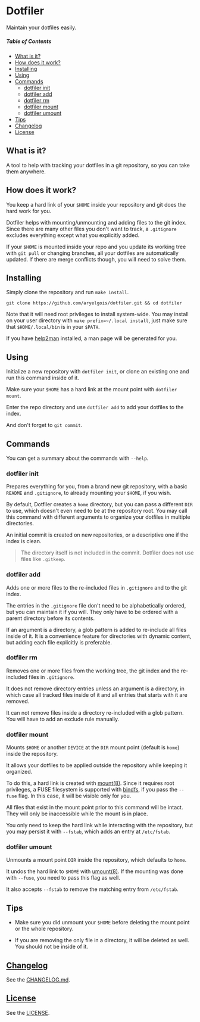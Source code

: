 # Dotfiler

Maintain your dotfiles easily.

##### Table of Contents

- [What is it?]
- [How does it work?]
- [Installing]
- [Using]
- [Commands]
  - [dotfiler init]
  - [dotfiler add]
  - [dotfiler rm]
  - [dotfiler mount]
  - [dotfiler umount]
- [Tips]
- [Changelog]
- [License]


## What is it?

A tool to help with tracking your dotfiles
in a git repository,
so you can take them anywhere.


## How does it work?

You keep a hard link of your `$HOME`
inside your repository
and git does the hard work for you.

Dotfiler helps with mounting/unmounting
and adding files to the git index.
Since there are many other files
you don't want to track,
a `.gitignore` excludes everything
except what you explicitly added.

If your `$HOME` is mounted inside your repo
and you update its working tree
with `git pull` or changing branches,
all your dotfiles are automatically updated.
If there are merge conflicts though,
you will need to solve them.


## Installing

Simply clone the repository and run `make install`.

    git clone https://github.com/aryelgois/dotfiler.git && cd dotfiler

Note that
it will need root privileges
to install system-wide.
You may install on your user directory
with `make prefix=~/.local install`,
just make sure that
`$HOME/.local/bin` is in your `$PATH`.

If you have [help2man] installed,
a man page will be generated for you.


## Using

Initialize a new repository with `dotfiler init`,
or clone an existing one
and run this command inside of it.

Make sure your `$HOME` has a hard link
at the mount point
with `dotfiler mount`.

Enter the repo directory
and use `dotfiler add` to add your dotfiles
to the index.

And don't forget to `git commit`.


## Commands

You can get a summary
about the commands
with `--help`.

### dotfiler init

Prepares everything for you,
from a brand new git repository,
with a basic `README` and `.gitignore`,
to already mounting your `$HOME`,
if you wish.

By default,
Dotfiler creates a `home` directory,
but you can pass a different `DIR` to use,
which doesn't even need to be at the repository root.
You may call this command
with different arguments
to organize your dotfiles
in multiple directories.

An initial commit is created
on new repositories,
or a descriptive one
if the index is clean.

> The directory itself
> is not included in the commit.
> Dotfiler does not use files like `.gitkeep`.

### dotfiler add

Adds one or more files
to the re-included files in `.gitignore`
and to the git index.

The entries in the `.gitignore` file
don't need to be alphabetically ordered,
but you can maintain it if you will.
They only have to be ordered with
a parent directory before its contents.

If an argument is a directory,
a glob pattern is added
to re-include all files
inside of it.
It is a convenience feature
for directories with dynamic content,
but adding each file explicitly
is preferable.

### dotfiler rm

Removes one or more files
from the working tree,
the git index
and the re-included files in `.gitignore`.

It does not remove directory entries
unless an argument is a directory,
in which case
all tracked files inside of it
and all entries that starts with it
are removed.

It can not remove files
inside a directory re-included with a glob pattern.
You will have to
add an exclude rule manually.

### dotfiler mount

Mounts `$HOME`
or another `DEVICE`
at the `DIR` mount point
(default is `home`)
inside the repository.

It allows your dotfiles
to be applied
outside the repository
while keeping it organized.

To do this,
a hard link is created
with [mount(8)].
Since it requires root privileges,
a FUSE filesystem is supported
with [bindfs],
if you pass
the `--fuse` flag.
In this case,
it will be visible
only for you.

All files that exist in the mount point
prior to this command
will be intact.
They will only be inaccessible
while the mount is in place.

You only need to keep the hard link
while interacting with the repository,
but you may persist it
with `--fstab`,
which adds an entry at `/etc/fstab`.

### dotfiler umount

Unmounts a mount point `DIR`
inside the repository,
which defaults to `home`.

It undos the hard link to `$HOME`
with [umount(8)].
If the mounting was done with `--fuse`,
you need to pass this flag as well.

It also accepts `--fstab`
to remove the matching entry
from `/etc/fstab`.


## Tips

- Make sure you did unmount your `$HOME`
  before deleting the mount point
  or the whole repository.

- If you are removing
  the only file in a directory,
  it will be deleted as well.
  You should not be inside of it.


## [Changelog]

See the [CHANGELOG.md][changelog].


## [License]

See the [LICENSE].


[what is it?]: #what-is-it
[how does it work?]: #how-does-it-work
[installing]: #installing
[using]: #using
[commands]: #commands
[dotfiler init]: #dotfiler-init
[dotfiler add]: #dotfiler-add
[dotfiler rm]: #dotfiler-rm
[dotfiler mount]: #dotfiler-mount
[dotfiler umount]: #dotfiler-umount
[tips]: #tips

[changelog]: CHANGELOG.md
[license]: LICENSE

[bindfs]: https://bindfs.org
[help2man]: https://www.gnu.org/software/help2man

[mount(8)]: https://linux.die.net/man/8/mount
[umount(8)]: https://linux.die.net/man/8/umount
